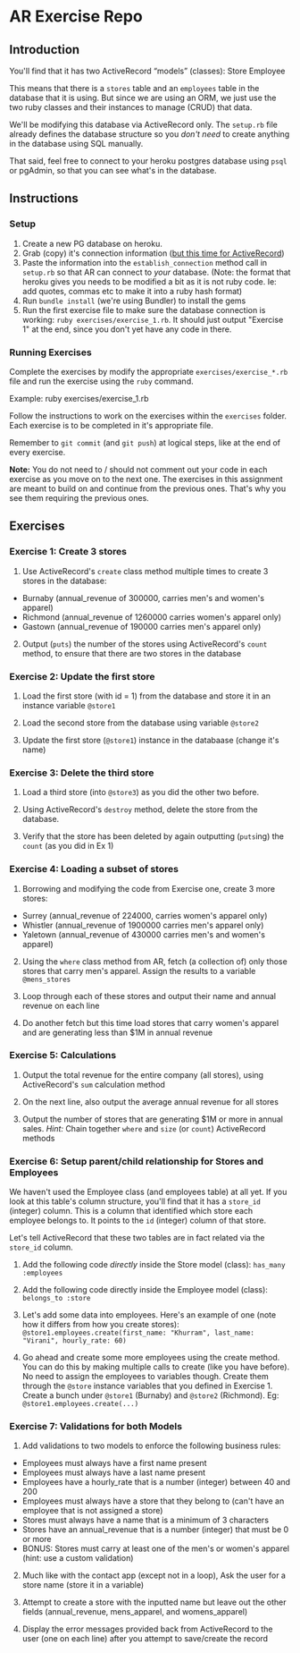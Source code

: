 # AR Exercise Repo

## Introduction

You'll find that it has two ActiveRecord “models” (classes):
Store
Employee

This means that there is a `stores` table and an `employees` table in the database that it is using. But since we are using an ORM, we just use the two ruby classes and their instances to manage (CRUD) that data.

We'll be modifying this database via ActiveRecord only. The `setup.rb` file already defines the database structure so you _don't need_ to create anything in the database using SQL manually.

That said, feel free to connect to your heroku postgres database using `psql` or pgAdmin, so that you can see what's in the database.

## Instructions

### Setup

1. Create a new PG database on heroku.
2. Grab (copy) it's connection information ([but this time for ActiveRecord](http://d.pr/i/tjta/1qrbx7p9))
3. Paste the information into the `establish_connection` method call in `setup.rb` so that AR can connect to *your* database. (Note: the format that heroku gives you needs to be modified a bit as it is not ruby code. Ie: add quotes, commas etc to make it into a ruby hash format)
4. Run `bundle install` (we're using Bundler) to install the gems
5. Run the first exercise file to make sure the database connection is working: `ruby exercises/exercise_1.rb`. It should just output "Exercise 1" at the end, since you don't yet have any code in there.

### Running Exercises

Complete the exercises by modify the appropriate `exercises/exercise_*.rb` file and run the exercise using the `ruby` command.

Example:
    ruby exercises/exercise_1.rb

Follow the instructions to work on the exercises within the `exercises` folder. Each exercise is to be completed in it's appropriate file.

Remember to `git commit` (and `git push`) at logical steps, like at the end of every exercise.

**Note:** You do not need to / should not comment out your code in each exercise as you move on to the next one. The exercises in this assignment are meant to build on and continue from the previous ones. That's why you see them requiring the previous ones.

## Exercises

### Exercise 1: Create 3 stores

1. Use ActiveRecord's `create` class method multiple times to create 3 stores in the database:
  * Burnaby (annual_revenue of 300000, carries men's and women's apparel)
  * Richmond (annual_revenue of 1260000 carries women's apparel only)
  * Gastown (annual_revenue of 190000 carries men's apparel only)

2. Output (`puts`) the number of the stores using ActiveRecord's `count` method, to ensure that there are two stores in the database

### Exercise 2: Update the first store

1. Load the first store (with id = 1) from the database and store it in an instance variable `@store1`

2. Load the second store from the database using variable `@store2`

3. Update the first store (`@store1`) instance in the databaase (change it's name)

### Exercise 3: Delete the third store

1. Load a third store (into `@store3`) as you did the other two before.

2. Using ActiveRecord's `destroy` method, delete the store from the database.

3. Verify that the store has been deleted by again outputting (`puts`ing) the `count` (as you did in Ex 1)

### Exercise 4: Loading a subset of stores

1. Borrowing and modifying the code from Exercise one, create 3 more stores:
  * Surrey (annual_revenue of 224000, carries women's apparel only)
  * Whistler (annual_revenue of 1900000 carries men's apparel only)
  * Yaletown (annual_revenue of 430000 carries men's and women's apparel)

2. Using the `where` class method from AR, fetch (a collection of) only those stores that carry men's apparel. Assign the results to a variable `@mens_stores`

3. Loop through each of these stores and output their name and annual revenue on each line

4. Do another fetch but this time load stores that carry women's apparel and are generating less than $1M in annual revenue

### Exercise 5: Calculations

1. Output the total revenue for the entire company (all stores), using ActiveRecord's `sum` calculation method

2. On the next line, also output the average annual revenue for all stores

3. Output the number of stores that are generating $1M or more in annual sales. _Hint:_ Chain together `where` and `size` (or `count`) ActiveRecord methods

### Exercise 6: Setup parent/child relationship for Stores and Employees

We haven't used the Employee class (and employees table) at all yet. If you look at this table's column structure, you'll find that it has a `store_id` (integer) column. This is a column that identified which store each employee belongs to. It points to the `id` (integer) column of that store.

Let's tell ActiveRecord that these two tables are in fact related via the `store_id` column.

1. Add the following code _directly_ inside the Store model (class): `has_many :employees`

2. Add the following code directly inside the Employee model (class): `belongs_to :store`

3. Let's add some data into employees. Here's an example of one (note how it differs from how you create stores):
`@store1.employees.create(first_name: "Khurram", last_name: "Virani", hourly_rate: 60)`

4. Go ahead and create some more employees using the create method. You can do this by making multiple calls to create (like you have before). No need to assign the employees to variables though. Create them through the `@store` instance variables that you defined in Exercise 1. Create a bunch under `@store1` (Burnaby) and `@store2` (Richmond). Eg: `@store1.employees.create(...)`

### Exercise 7: Validations for both Models

1. Add validations to two models to enforce the following business rules:
  * Employees must always have a first name present
  * Employees must always have a last name present
  * Employees have a hourly_rate that is a number (integer) between 40 and 200
  * Employees must always have a store that they belong to (can't have an employee that is not assigned a store)
  * Stores must always have a name that is a minimum of 3 characters
  * Stores have an annual_revenue that is a number (integer) that must be 0 or more
  * BONUS: Stores must carry at least one of the men's or women's apparel (hint: use a custom validation)

2. Much like with the contact app (except not in a loop), Ask the user for a store name (store it in a variable)

3. Attempt to create a store with the inputted name but leave out the other fields (annual_revenue, mens_apparel, and womens_apparel)

4. Display the error messages provided back from ActiveRecord to the user (one on each line) after you attempt to save/create the record
